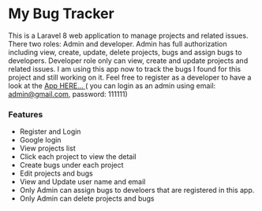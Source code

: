 # My Bug Tracker

This is a Laravel 8 web application to manage projects and related issues. There two roles: Admin and developer. Admin has full authorization including view, create, update, delete projects, bugs and assign bugs to developers. Developer role only can view, create and update projects and related issues. I am using this app now to track the bugs I found for this project and still working on it. Feel free to register as  a developer to have a look at the [App HERE... ](http://laravelmybugtracker.herokuapp.com/) ( you can login as an admin using email: admin@gmail.com, password: 111111)

### Features
* Register and Login
* Google login
* View projects list
* Click each project to view the detail
* Create bugs under each project
* Edit projects and bugs
* View and Update user name and email
* Only Admin can assign bugs to develoers that are registered in this app.
* Only Admin can delete projects and bugs